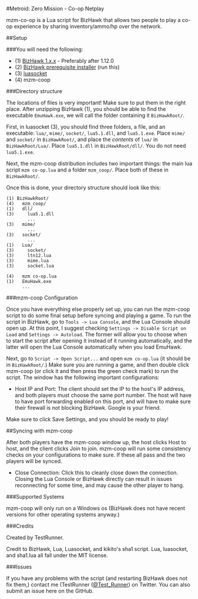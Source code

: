 #Metroid: Zero Mission - Co-op Netplay

mzm-co-op is a Lua script for BizHawk that allows two people to play a co-op experience by sharing inventory/ammo/hp over the network.

##Setup

###You will need the following:

* (1) [BizHawk 1.x.x](https://github.com/TASVideos/BizHawk/releases/tag/1.13.1) - Preferably after 1.12.0
* (2) [BizHawk prerequisite installer](http://sourceforge.net/projects/bizhawk/files/Prerequisites/bizhawk_prereqs_v1.1.zip/download) (run this)
* (3) [luasocket](http://files.luaforge.net/releases/luasocket/luasocket/luasocket-2.0.2/luasocket-2.0.2-lua-5.1.2-Win32-vc8.zip)
* (4) mzm-coop

###Directory structure

The locations of files is very important! Make sure to put them in the right place. After unzipping BizHawk (1), you should be able to find the executable `EmuHawk.exe`, we will call the folder containing it `BizHawkRoot/`.

First, in luasocket (3), you should find three folders, a file, and an executable: `lua/`, `mime/`, `socket/`, `lua5.1.dll`, and `lua5.1.exe`.
Place `mime/` and `socket/` in `BizHawkRoot/`, and place the *contents* of `lua/` in `BizHawkRoot/Lua/`. Place `lua5.1.dll` in `BizHawkRoot/dll/`. You do not need `lua5.1.exe`.

Next, the mzm-coop distribution includes two important things: the main lua script `mzm co-op.lua` and a folder `mzm_coop/`. Place both of these in `BizHawkRoot/`.

Once this is done, your directory structure should look like this:

```
(1) BizHawkRoot/ 
(4)   mzm_coop/
(1)   dll/
(3)     lua5.1.dll
        ...
(3)   mime/
        ...
(3)   socket/
        ...
(1)   Lua/
(3)     socket/
(3)     ltn12.lua
(3)     mime.lua
(3)     socket.lua

(4)   mzm co-op.lua
(1)   EmuHawk.exe
      ...
```

###mzm-coop Configuration

Once you have everything else properly set up, you can run the mzm-coop script to do some final setup before syncing and playing a game. To run the script in BizHawk, go to `Tools -> Lua Console`, and the Lua Console should open up. At this point, I suggest checking `Settings -> Disable Script on Load` and `Settings -> Autoload`. The former will allow you to choose when to start the script after opening it instead of it running automatically, and the latter will open the Lua Console automatically when you load EmuHawk.

Next, go to `Script -> Open Script...` and open `mzm co-op.lua` (it should be in `BizHawkRoot/`.) Make sure you are running a game, and then double click mzm-coop (or click it and then press the green check mark) to run the script. The window has the following important configurations:

* Host IP and Port: The client should set the IP to the host's IP address, and both players must choose the same port number. The host will have to have port forwarding enabled on this port, and will have to make sure their firewall is not blocking BizHawk. Google is your friend.

Make sure to click Save Settings, and you should be ready to play!


##Syncing with mzm-coop

After both players have the mzm-coop window up, the host clicks Host to host, and the client clicks Join to join. mzm-coop will run some consistency checks on your configurations to make sure. If these all pass and the two players will be synced.

* Close Connection: Click this to cleanly close down the connection. Closing the Lua Console or BizHawk directly can result in issues reconnecting for some time, and may cause the other player to hang.

###Supported Systems

mzm-coop will only run on a Windows os (BizHawk does not have recent versions for other operating systems anyway.)

###Credits

Created by TestRunner.

Credit to BizHawk, Lua, Luasocket, and kikito's sha1 script. Lua, luasocket, and sha1.lua all fall under the MIT license.

###Issues

If you have any problems with the script (and restarting BizHawk does not fix them,) contact me (TestRunner ([@Test_Runner](https://twitter.com/Test_Runner)) on Twitter. You can also submit an issue here on the GitHub.